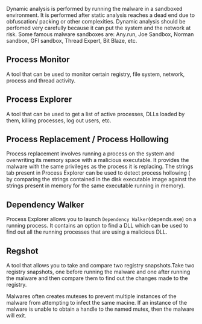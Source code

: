 Dynamic analysis is performed by running the malware in a sandboxed environment. It is performed after static analysis reaches a dead end due to obfuscation/ packing or other complexities. Dynamic analysis should be perfomed very carefully because it can put the system and the network at risk.
	Some famous malware sandboxes are: Any.run, Joe Sandbox, Norman sandbox, GFI sandbox, Thread Expert, Bit Blaze, etc.

## Process Monitor
A tool that can be used to monitor certain registry, file system, network, process and thread activity.

## Process Explorer
A tool that can be used to get a list of active processes, DLLs loaded by them, killing processes, log out users, etc.

## Process Replacement / Process Hollowing
Process replacement involves running a process on the system and overwriting its memory space with a malicious executable. It provides the malware with the same privileges as the process it is replacing. The strings tab present in Process Explorer can be used to detect process hollowing ( by comparing the strings contained in the disk executable image against the strings present in memory for the same executable running in memory).

## Dependency Walker
Process Explorer allows you to launch `Dependency Walker`(depends.exe) on a running process. It contains an option to find a DLL which can be used to find out all the running processes that are using a malicious DLL.

## Regshot
A tool that allows you to take and compare two registry snapshots.Take two registry snapshots, one before running the malware and one after running the malware and then compare them to find out the changes made to the registry.

Malwares often creates mutexes to prevent multiple instances of the malware from attempting to infect the same macine. If an instance of the malware is unable to obtain a handle to the named mutex, then the malware will exit.